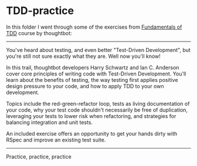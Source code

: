 # TDD-practice

In this folder I went through some of the exercises from [Fundamentals of TDD](https://thoughtbot.com/upcase/fundamentals-of-tdd) course by thoughtbot:

---

You've heard about testing, and even better "Test-Driven Development", but you're still not sure exactly what they are. Well now you'll know!

In this trail, thoughtbot developers Harry Schwartz and Ian C. Anderson cover core principles of writing code with Test-Driven Development. You'll learn about the benefits of testing, the way testing first applies positive design pressure to your code, and how to apply TDD to your own development.

Topics include the red-green-refactor loop, tests as living documentation of your code, why your test code shouldn't necessarily be free of duplication, leveraging your tests to lower risk when refactoring, and strategies for balancing integration and unit tests.

An included exercise offers an opportunity to get your hands dirty with RSpec and improve an existing test suite.

---

Practice, practice, practice
